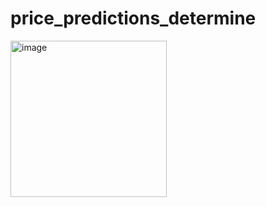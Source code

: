 # price_predictions_determine
<img width="250" alt="image" src="https://github.com/user-attachments/assets/c5cfa52b-2d06-4f14-86cc-a11c3a3db52d">
